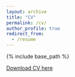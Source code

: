 ```yaml
---
layout: archive
title: "CV"
permalink: /cv/
author_profile: true
redirect_from:
  - /resume
---
```


{% include base_path %}

[Download CV here](https://qiang-cao.github.io/files/Curriculum_Vitae_1.pdf)
